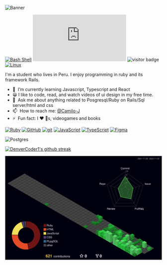 ![Banner](src/header.gif)

[![Bash Shell](https://badges.frapsoft.com/bash/v1/bash.png?v=103)](https://github.com/ellerbrock/open-source-badges/)
[![GitHub commits](https://badgen.net/github/commits/Naereen/Strapdown.js)](https://GitHub.com/Naereen/StrapDown.js/commit/)
![visitor badge](https://visitor-badge.glitch.me/badge?page_id=github.com/Camilo-J/Camilo-J&left_text=Visitors)
[![Linux](https://svgshare.com/i/Zhy.svg)](https://svgshare.com/i/Zhy.svg)

I'm a student who lives in Peru. I enjoy programming in ruby and its framework Rails.

- 🌱 &nbsp;I’m currently learning Javascript, Typescript and React
- 😀 I like to  code, read, and watch videos of ui design in my free time.
- 💬 &nbsp;Ask me about anything related to Posgresql/Ruby on Rails/Sql server/html and css
- 📫 &nbsp;How to reach me: [@Camilo-J](https://github.com/Camilo-J) 
- ⚡ &nbsp;Fun fact: I :heart: :dog:s, videogames and books

[![Ruby](https://badgen.net/badge/icon/ruby?icon=ruby&label)](https://https://ruby-lang.org/)
[![GitHub](https://badgen.net/badge/icon/github?icon=github&label)](https://github.com)
[![git](https://img.shields.io/badge/--F05032?logo=git&logoColor=ffffff)](http://git-scm.com/)
[![JavaScript](https://img.shields.io/badge/--F7DF1E?logo=javascript&logoColor=000)](https://www.javascript.com/)
[![TypeScript](https://img.shields.io/badge/--3178C6?logo=typescript&logoColor=ffffff)](https://www.typescriptlang.org/)
[![Figma](https://img.shields.io/badge/--F24E1E?logo=figma&logoColor=ffffff)](https://www.figma.com/)


![Postgres](https://img.shields.io/badge/postgres-%23316192.svg?style=for-the-badge&logo=postgresql&logoColor=white)


[![DenverCoder1's github streak](https://github-readme-streak-stats.herokuapp.com/?user=Camilo-J&theme=blue-green)](https://github.com/DenverCoder1/github-readme-streak-stats)


![](./profile-3d-contrib/profile-night-green.svg)
